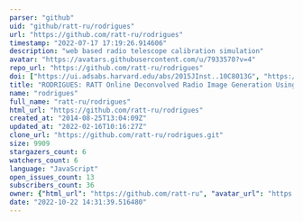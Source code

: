 ```yaml
---
parser: "github"
uid: "github/ratt-ru/rodrigues"
url: "https://github.com/ratt-ru/rodrigues"
timestamp: "2022-07-17 17:19:26.914606"
description: "web based radio telescope calibration simulation"
avatar: "https://avatars.githubusercontent.com/u/7933570?v=4"
repo_url: "https://github.com/ratt-ru/rodrigues"
doi: ["https://ui.adsabs.harvard.edu/abs/2015JInst..10C8013G", "https://ui.adsabs.harvard.edu/abs/2017ascl.soft12009M/abstract"]
title: "RODRIGUES: RATT Online Deconvolved Radio Image Generation Using Esoteric Software"
name: "rodrigues"
full_name: "ratt-ru/rodrigues"
html_url: "https://github.com/ratt-ru/rodrigues"
created_at: "2014-08-25T13:04:09Z"
updated_at: "2022-02-16T10:16:27Z"
clone_url: "https://github.com/ratt-ru/rodrigues.git"
size: 9909
stargazers_count: 6
watchers_count: 6
language: "JavaScript"
open_issues_count: 13
subscribers_count: 36
owner: {"html_url": "https://github.com/ratt-ru", "avatar_url": "https://avatars.githubusercontent.com/u/7933570?v=4", "login": "ratt-ru", "type": "Organization"}
date: "2022-10-22 14:31:39.516480"
---
```

